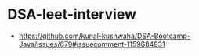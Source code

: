 # DSA-leet-interview
- https://github.com/kunal-kushwaha/DSA-Bootcamp-Java/issues/679#issuecomment-1159684931
